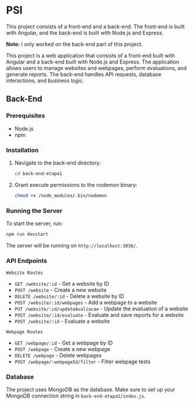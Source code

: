 # PSI

This project consists of a front-end and a back-end. The front-end is built with Angular, and the back-end is built with Node.js and Express.

**Note:** I only worked on the back-end part of this project.

This project is a web application that consists of a front-end built with Angular and a back-end built with Node.js and Express. The application allows users to manage websites and webpages, perform evaluations, and generate reports. The back-end handles API requests, database interactions, and business logic.

## Back-End

### Prerequisites

- Node.js
- npm

### Installation

1. Navigate to the back-end directory:
    ```sh
    cd back-end-etapa1
    ```

2. Grant execute permissions to the nodemon binary:
    ```sh
    chmod +x /node_modules/.bin/nodemon
    ``` 

### Running the Server

To start the server, run:
```sh
npm run devstart
```

The server will be running on `http://localhost:3036/`.

### API Endpoints

`Website Routes`

- `GET /website/:id` - Get a website by ID
- `POST /website` - Create a new website
- `DELETE /website/:id` - Delete a website by ID
- `POST /website/:id/webpages` - Add a webpage to a website
- `PUT /website/:id/updateAvaliacao` - Update the evaluation of a website
- `POST /website/:id/evaluate` - Evaluate and save reports for a website
- `POST /website/:id` - Evaluate a website

`Webpage Routes`

- `GET /webpage/:id` - Get a webpage by ID
- `POST /webpage` - Create a new webpage
- `DELETE /webpage` - Delete webpages
- `POST /webpage/:webpageId/filter` - Filter webpage tests

### Database

The project uses MongoDB as the database. Make sure to set up your MongoDB connection string in `back-end-etapa1/index.js`.

